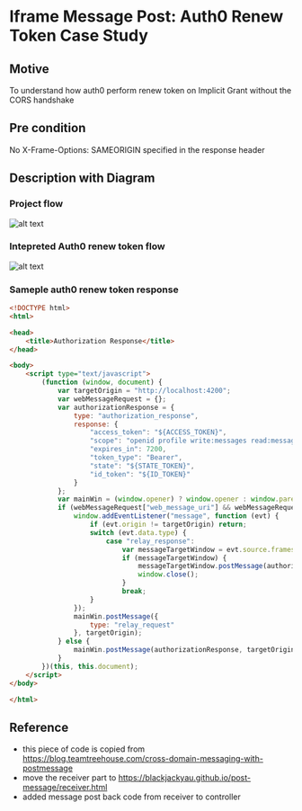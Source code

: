 # Iframe Message Post: Auth0 Renew Token Case Study

## Motive
To understand how auth0 perform renew token on Implicit Grant without the CORS handshake

## Pre condition
No X-Frame-Options: SAMEORIGIN specified in the response header

## Description with Diagram

### Project flow
![alt text](iframe-message-post.png)

### Intepreted Auth0 renew token flow
![alt text](iframe-message-post-auth0.png)

### Sameple auth0 renew token response
```HTML
<!DOCTYPE html>
<html>

<head>
    <title>Authorization Response</title>
</head>

<body>
    <script type="text/javascript">
        (function (window, document) {
            var targetOrigin = "http://localhost:4200";
            var webMessageRequest = {};
            var authorizationResponse = {
                type: "authorization_response",
                response: {
                    "access_token": "${ACCESS_TOKEN}",
                    "scope": "openid profile write:messages read:messages",
                    "expires_in": 7200,
                    "token_type": "Bearer",
                    "state": "${STATE_TOKEN}",
                    "id_token": "${ID_TOKEN}"
                }
            };
            var mainWin = (window.opener) ? window.opener : window.parent;
            if (webMessageRequest["web_message_uri"] && webMessageRequest["web_message_target"]) {
                window.addEventListener("message", function (evt) {
                    if (evt.origin != targetOrigin) return;
                    switch (evt.data.type) {
                        case "relay_response":
                            var messageTargetWindow = evt.source.frames[webMessageRequest["web_message_target"]];
                            if (messageTargetWindow) {
                                messageTargetWindow.postMessage(authorizationResponse, webMessageRequest["web_message_uri"]);
                                window.close();
                            }
                            break;
                    }
                });
                mainWin.postMessage({
                    type: "relay_request"
                }, targetOrigin);
            } else {
                mainWin.postMessage(authorizationResponse, targetOrigin);
            }
        })(this, this.document);
    </script>
</body>

</html>
```

## Reference
* this piece of code is copied from https://blog.teamtreehouse.com/cross-domain-messaging-with-postmessage
* move the receiver part to https://blackjackyau.github.io/post-message/receiver.html
* added message post back code from receiver to controller
